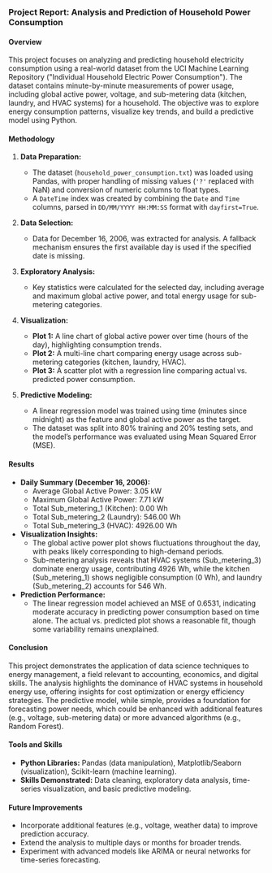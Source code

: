 ### Project Report: Analysis and Prediction of Household Power Consumption

#### Overview
This project focuses on analyzing and predicting household electricity consumption using a real-world dataset from the UCI Machine Learning Repository ("Individual Household Electric Power Consumption"). The dataset contains minute-by-minute measurements of power usage, including global active power, voltage, and sub-metering data (kitchen, laundry, and HVAC systems) for a household. The objective was to explore energy consumption patterns, visualize key trends, and build a predictive model using Python.

#### Methodology
1. **Data Preparation:**
   - The dataset (`household_power_consumption.txt`) was loaded using Pandas, with proper handling of missing values (`'?'` replaced with NaN) and conversion of numeric columns to float types.
   - A `DateTime` index was created by combining the `Date` and `Time` columns, parsed in `DD/MM/YYYY HH:MM:SS` format with `dayfirst=True`.

2. **Data Selection:**
   - Data for December 16, 2006, was extracted for analysis. A fallback mechanism ensures the first available day is used if the specified date is missing.

3. **Exploratory Analysis:**
   - Key statistics were calculated for the selected day, including average and maximum global active power, and total energy usage for sub-metering categories.

4. **Visualization:**
   - **Plot 1:** A line chart of global active power over time (hours of the day), highlighting consumption trends.
   - **Plot 2:** A multi-line chart comparing energy usage across sub-metering categories (kitchen, laundry, HVAC).
   - **Plot 3:** A scatter plot with a regression line comparing actual vs. predicted power consumption.

5. **Predictive Modeling:**
   - A linear regression model was trained using time (minutes since midnight) as the feature and global active power as the target.
   - The dataset was split into 80% training and 20% testing sets, and the model’s performance was evaluated using Mean Squared Error (MSE).

#### Results
- **Daily Summary (December 16, 2006):**
  - Average Global Active Power: 3.05 kW
  - Maximum Global Active Power: 7.71 kW
  - Total Sub_metering_1 (Kitchen): 0.00 Wh
  - Total Sub_metering_2 (Laundry): 546.00 Wh
  - Total Sub_metering_3 (HVAC): 4926.00 Wh
- **Visualization Insights:**
  - The global active power plot shows fluctuations throughout the day, with peaks likely corresponding to high-demand periods.
  - Sub-metering analysis reveals that HVAC systems (Sub_metering_3) dominate energy usage, contributing 4926 Wh, while the kitchen (Sub_metering_1) shows negligible consumption (0 Wh), and laundry (Sub_metering_2) accounts for 546 Wh.
- **Prediction Performance:**
  - The linear regression model achieved an MSE of 0.6531, indicating moderate accuracy in predicting power consumption based on time alone. The actual vs. predicted plot shows a reasonable fit, though some variability remains unexplained.

#### Conclusion
This project demonstrates the application of data science techniques to energy management, a field relevant to accounting, economics, and digital skills. The analysis highlights the dominance of HVAC systems in household energy use, offering insights for cost optimization or energy efficiency strategies. The predictive model, while simple, provides a foundation for forecasting power needs, which could be enhanced with additional features (e.g., voltage, sub-metering data) or more advanced algorithms (e.g., Random Forest).

#### Tools and Skills
- **Python Libraries:** Pandas (data manipulation), Matplotlib/Seaborn (visualization), Scikit-learn (machine learning).
- **Skills Demonstrated:** Data cleaning, exploratory data analysis, time-series visualization, and basic predictive modeling.

#### Future Improvements
- Incorporate additional features (e.g., voltage, weather data) to improve prediction accuracy.
- Extend the analysis to multiple days or months for broader trends.
- Experiment with advanced models like ARIMA or neural networks for time-series forecasting.
